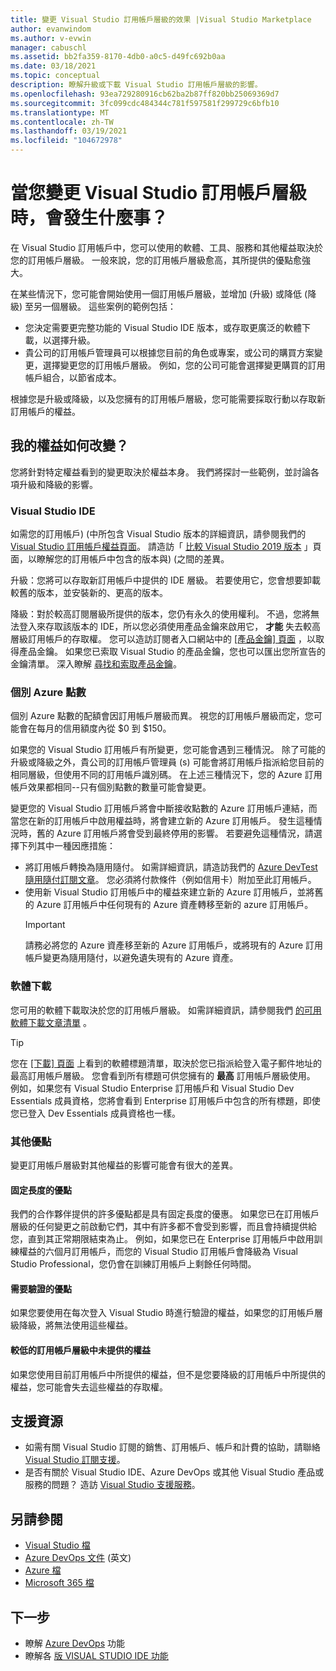 ```yaml
---
title: 變更 Visual Studio 訂用帳戶層級的效果 |Visual Studio Marketplace
author: evanwindom
ms.author: v-evwin
manager: cabuschl
ms.assetid: bb2fa359-8170-4db0-a0c5-d49fc692b0aa
ms.date: 03/18/2021
ms.topic: conceptual
description: 瞭解升級或下載 Visual Studio 訂用帳戶層級的影響。
ms.openlocfilehash: 93ea729280916cb62ba2b87ff820bb25069369d7
ms.sourcegitcommit: 3fc099cdc484344c781f597581f299729c6bfb10
ms.translationtype: MT
ms.contentlocale: zh-TW
ms.lasthandoff: 03/19/2021
ms.locfileid: "104672978"
---
```

# <a name="what-happens-when-you-change-visual-studio-subscription-levels"></a>當您變更 Visual Studio 訂用帳戶層級時，會發生什麼事？
在 Visual Studio 訂用帳戶中，您可以使用的軟體、工具、服務和其他權益取決於您的訂用帳戶層級。  一般來說，您的訂用帳戶層級愈高，其所提供的優點愈強大。  

在某些情況下，您可能會開始使用一個訂用帳戶層級，並增加 (升級) 或降低 (降級) 至另一個層級。  這些案例的範例包括：
- 您決定需要更完整功能的 Visual Studio IDE 版本，或存取更廣泛的軟體下載，以選擇升級。 
- 貴公司的訂用帳戶管理員可以根據您目前的角色或專案，或公司的購買方案變更，選擇變更您的訂用帳戶層級。 例如，您的公司可能會選擇變更購買的訂用帳戶組合，以節省成本。  

根據您是升級或降級，以及您擁有的訂用帳戶層級，您可能需要採取行動以存取新訂用帳戶的權益。

## <a name="how-do-my-benefits-change"></a>我的權益如何改變？
您將針對特定權益看到的變更取決於權益本身。  我們將探討一些範例，並討論各項升級和降級的影響。

### <a name="visual-studio-ide"></a>Visual Studio IDE
如需您的訂用帳戶)  (中所包含 Visual Studio 版本的詳細資訊，請參閱我們的 [Visual Studio 訂用帳戶權益頁面](https://visualstudio.microsoft.com/vs/benefits/)。 請造訪「 [比較 Visual Studio 2019 版本](https://visualstudio.microsoft.com/vs/compare/) 」頁面，以瞭解您的訂用帳戶中包含的版本與)  (之間的差異。
 
升級：您將可以存取新訂用帳戶中提供的 IDE 層級。  若要使用它，您會想要卸載較舊的版本，並安裝新的、更高的版本。  

降級：對於較高訂閱層級所提供的版本，您仍有永久的使用權利。  不過，您將無法登入來存取該版本的 IDE，所以您必須使用產品金鑰來啟用它， **才能** 失去較高層級訂用帳戶的存取權。  您可以造訪訂閱者入口網站中的 [ [產品金鑰] 頁面](https://my.visualstudio.com/productkeys) ，以取得產品金鑰。  如果您已索取 Visual Studio 的產品金鑰，您也可以匯出您所宣告的金鑰清單。 深入瞭解 [尋找和索取產品金鑰](find-keys.md)。

### <a name="individual-azure-credits"></a>個別 Azure 點數
個別 Azure 點數的配額會因訂用帳戶層級而異。  視您的訂用帳戶層級而定，您可能會在每月的信用額度內從 $0 到 $150。  

如果您的 Visual Studio 訂用帳戶有所變更，您可能會遇到三種情況。  除了可能的升級或降級之外，貴公司的訂用帳戶管理員 (s) 可能會將訂用帳戶指派給您目前的相同層級，但使用不同的訂用帳戶識別碼。  在上述三種情況下，您的 Azure 訂用帳戶效果都相同--只有個別點數的數量可能會變更。 

變更您的 Visual Studio 訂用帳戶將會中斷接收點數的 Azure 訂用帳戶連結，而當您在新的訂用帳戶中啟用權益時，將會建立新的 Azure 訂用帳戶。  發生這種情況時，舊的 Azure 訂用帳戶將會受到最終停用的影響。  若要避免這種情況，請選擇下列其中一種因應措施：
- 將訂用帳戶轉換為隨用隨付。  如需詳細資訊，請造訪我們的 [Azure DevTest 隨用隨付訂閱文章](vs-azure-payg.md)。  您必須將付款條件（例如信用卡）附加至此訂用帳戶。 
- 使用新 Visual Studio 訂用帳戶中的權益來建立新的 Azure 訂用帳戶，並將舊的 Azure 訂用帳戶中任何現有的 Azure 資產轉移至新的 azure 訂用帳戶。 
  > [!IMPORTANT]
  > 請務必將您的 Azure 資產移至新的 Azure 訂用帳戶，或將現有的 Azure 訂用帳戶變更為隨用隨付，以避免遺失現有的 Azure 資產。 
 
### <a name="software-downloads"></a>軟體下載
您可用的軟體下載取決於您的訂用帳戶層級。  如需詳細資訊，請參閱我們 [的可用軟體下載文章清單](software-download-list.md) 。 

  > [!TIP] 
  > 您在 [ [下載] 頁面](https://my.visualstudio.com/downloads) 上看到的軟體標題清單，取決於您已指派給登入電子郵件地址的最高訂用帳戶層級。  您會看到所有標題可供您擁有的 **最高** 訂用帳戶層級使用。  例如，如果您有 Visual Studio Enterprise 訂用帳戶和 Visual Studio Dev Essentials 成員資格，您將會看到 Enterprise 訂用帳戶中包含的所有標題，即使您已登入 Dev Essentials 成員資格也一樣。  

### <a name="other-benefits"></a>其他優點 
變更訂用帳戶層級對其他權益的影響可能會有很大的差異。  

#### <a name="benefits-with-a-fixed-length"></a>固定長度的優點
我們的合作夥伴提供的許多優點都是具有固定長度的優惠。  如果您已在訂用帳戶層級的任何變更之前啟動它們，其中有許多都不會受到影響，而且會持續提供給您，直到其正常期限結束為止。  例如，如果您已在 Enterprise 訂用帳戶中啟用訓練權益的六個月訂用帳戶，而您的 Visual Studio 訂用帳戶會降級為 Visual Studio Professional，您仍會在訓練訂用帳戶上剩餘任何時間。  

#### <a name="benefits-that-require-authentication"></a>需要驗證的優點
如果您要使用在每次登入 Visual Studio 時進行驗證的權益，如果您的訂用帳戶層級降級，將無法使用這些權益。  

#### <a name="benefits-that-are-not-available-in-lower-subscription-levels"></a>較低的訂用帳戶層級中未提供的權益
如果您使用目前訂用帳戶中所提供的權益，但不是您要降級的訂用帳戶中所提供的權益，您可能會失去這些權益的存取權。  

## <a name="support-resources"></a>支援資源
- 如需有關 Visual Studio 訂閱的銷售、訂用帳戶、帳戶和計費的協助，請聯絡 [Visual Studio 訂閱支援](https://my.visualstudio.com/gethelp)。
- 是否有關於 Visual Studio IDE、Azure DevOps 或其他 Visual Studio 產品或服務的問題？  造訪 [Visual Studio 支援服務](https://visualstudio.microsoft.com/support/)。

## <a name="see-also"></a>另請參閱
- [Visual Studio 檔](/visualstudio/)
- [Azure DevOps 文件](/azure/devops/) \(英文\)
- [Azure 檔](/azure/)
- [Microsoft 365 檔](/microsoft-365/)

## <a name="next-steps"></a>下一步
- 瞭解 [Azure DevOps](https://azure.microsoft.com/services/devops/) 功能
- 瞭解各 [版 VISUAL STUDIO IDE 功能](https://visualstudio.microsoft.com/vs/compare/)